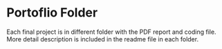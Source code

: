 # Portoflio Folder 
Each final project is in different folder with the PDF report and coding file. \
More detail description is included in the readme file in each folder.
